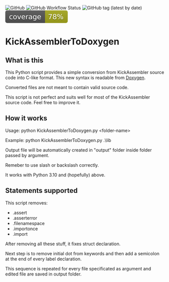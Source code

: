 ![GitHub](https://img.shields.io/github/license/intoinside/KickAssemblerToDoxygen?style=flat) ![GitHub Workflow Status](https://img.shields.io/github/actions/workflow/status/intoinside/KickAssemblerToDoxygen/python-app.yml?style=flat) ![GitHub tag (latest by date)](https://img.shields.io/github/v/tag/intoinside/KickAssemblerToDoxygen?style=flat) ![Coverage](./coverage.svg)

# KickAssemblerToDoxygen

## What is this
This Python script provides a simple conversion from 
KickAssembler source code into C-like format. This new syntax
is readable from [Doxygen](https://www.doxygen.nl/index.html).

Converted files are not meant to contain valid source code.

This script is not perfect and suits well for most of the 
KickAssembler source code. Feel free to improve it.

## How it works

Usage: python KickAssemblerToDoxygen.py &lt;folder-name&gt;

Example: python KickAssemblerToDoxygen.py .\\lib

Output file will be automatically created in "output" folder
inside folder passed by argument.

Remeber to use slash or backslash correctly.

It works with Python 3.10 and (hopefully) above.

## Statements supported

This script removes:
* .assert
* .asserterror
* .filenamespace
* .importonce
* .import

After removing all these stuff, it fixes struct declaration.

Next step is to remove initial dot from keywords and then add a semicolon at the end of every label declaration.

This sequence is repeated for every file specificated as argument and edited file are saved in output folder.
